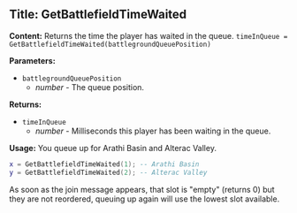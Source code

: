 ## Title: GetBattlefieldTimeWaited

**Content:**
Returns the time the player has waited in the queue.
`timeInQueue = GetBattlefieldTimeWaited(battlegroundQueuePosition)`

**Parameters:**
- `battlegroundQueuePosition`
  - *number* - The queue position.

**Returns:**
- `timeInQueue`
  - *number* - Milliseconds this player has been waiting in the queue.

**Usage:**
You queue up for Arathi Basin and Alterac Valley.
```lua
x = GetBattlefieldTimeWaited(1); -- Arathi Basin
y = GetBattlefieldTimeWaited(2); -- Alterac Valley
```
As soon as the join message appears, that slot is "empty" (returns 0) but they are not reordered, queuing up again will use the lowest slot available.